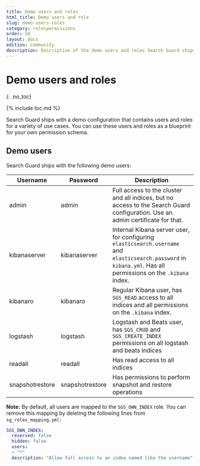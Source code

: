 ```yaml
---
title: Demo users and roles
html_title: Demo users and role
slug: demo-users-roles
category: rolespermissions
order: 50
layout: docs
edition: community
description: Description of the demo users and roles Search Guard ships with. Use them as blueprint for your own permission schema.
---
```

<!---
Copyright 2019 floragunn GmbH
-->
# Demo users and roles
{: .no_toc}

{% include toc.md %}

Search Guard ships with a demo configuration that contains users and roles for a variety of use cases. You can use these users and roles as a blueprint for your own permission schema.

## Demo users

Search Guard ships with the following demo users:

| Username | Password | Description |
|---|---|---|
| admin | admin | Full access to the cluster and all indices, but no access to the Search Guard configuration. Use an admin certificate for that. |
| kibanaserver | kibanaserver | Internal Kibana server user, for configuring `elasticsearch.username` and `elasticsearch.password` in `kibana.yml`. Has all permissions on the `.kibana` index. |
| kibanaro | kibanaro | Regular Kibana user, has `SGS_READ` access to all indices and all permissions on the `.kibana` index. |
| logstash | logstash | Logstash and Beats user, has `SGS_CRUD` and `SGS_CREATE_INDEX` permissions on all logstash and beats indices |
| readall | readall | Has read access to all indices |
| snapshotrestore | snapshotrestore | Has permissions to perform snapshot and restore operations |

**Note:** By default, all users are mapped to the `SGS_OWN_INDEX` role. You can remove this mapping by deleting the following lines from `sg_roles_mapping.yml`:

```yaml
SGS_OWN_INDEX:
  reserved: false
  hidden: false
  users:
  - "*"
  description: "Allow full access to an index named like the username"
```

